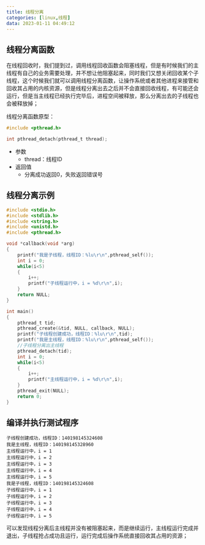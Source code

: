 ```yaml
---
title: 线程分离
categories: [linux,线程]
data: 2023-01-11 04:49:12
---
```


## 线程分离函数

在线程回收时，我们提到过，调用线程回收函数会阻塞线程，但是有时候我们的主线程有自己的业务需要处理，并不想让他阻塞起来，同时我们又想关闭回收某个子线程，这个时候我们就可以调用线程分离函数，让操作系统或者其他进程来接管和回收其占用的内核资源，但是线程分离出去之后并不会直接回收线程，有可能还会运行，但是当主线程已经执行完毕后，进程空间被释放，那么分离出去的子线程也会被释放掉；

线程分离函数原型：

~~~c
#include <pthread.h>

int pthread_detach(pthread_t thread);
~~~

- 参数
  - thread：线程ID
- 返回值
  - 分离成功返回0，失败返回错误号

## 线程分离示例

~~~c
#include <stdio.h>
#include <stdlib.h>
#include <string.h>
#include <unistd.h>
#include <pthread.h>

void *callback(void *arg)
{
    printf("我是子线程，线程ID：%lu\r\n",pthread_self());
    int i = 0;
    while(i<5)
    {
        i++;
        printf("子线程运行中，i = %d\r\n",i);
    }
    return NULL;
}

int main()
{
    pthread_t tid;
    pthread_create(&tid, NULL, callback, NULL);
    printf("子线程创建成功，线程ID：%lu\r\n",tid);
    printf("我是主线程，线程ID：%lu\r\n",pthread_self());
    //子线程分离出主线程
    pthread_detach(tid);
	int i = 0;
    while(i<5)
    {
        i++;
        printf("主线程运行中，i = %d\r\n",i);
    }
    pthread_exit(NULL);
    return 0;
}
~~~

## 编译并执行测试程序

~~~shell
子线程创建成功，线程ID：140198145324608
我是主线程，线程ID：140198145328960
主线程运行中，i = 1
主线程运行中，i = 2
主线程运行中，i = 3
主线程运行中，i = 4
主线程运行中，i = 5
我是子线程，线程ID：140198145324608
子线程运行中，i = 1
子线程运行中，i = 2
子线程运行中，i = 3
子线程运行中，i = 4
子线程运行中，i = 5
~~~

可以发现线程分离后主线程并没有被阻塞起来，而是继续运行，主线程运行完成并退出，子线程抢占成功且运行，运行完成后操作系统直接回收其占用的资源；